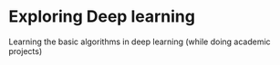 # Exploring Deep learning
Learning the basic algorithms in deep learning (while doing academic projects)

